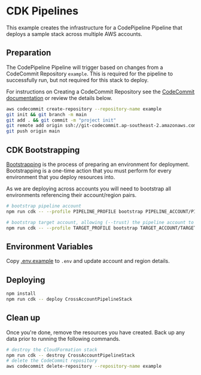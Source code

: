 # CDK Pipelines

This example creates the infrastructure for a CodePipeline Pipeline that deploys a sample stack across multiple AWS accounts.

## Preparation

The CodePipeline Pipeline will trigger based on changes from a CodeCommit Repository `example`. This is required for the pipeline to successfully run, but not required for this stack to deploy.

For instructions on Creating a CodeCommit Repository see the [CodeCommit documentation](https://docs.aws.amazon.com/codecommit/latest/userguide/how-to-create-repository.html) or review the details below.

```bash
aws codecommit create-repository --repository-name example
git init && git branch -m main
git add . && git commit -m "project init"
git remote add origin ssh://git-codecommit.ap-southeast-2.amazonaws.com/v1/repos/example
git push origin main
```

## CDK Bootstrapping

[Bootstrapping](https://docs.aws.amazon.com/cdk/v2/guide/bootstrapping.html) is the process of preparing an environment for deployment. Bootstrapping is a one-time action that you must perform for every environment that you deploy resources into.

As we are deploying across accounts you will need to bootstrap all environments referencing their account/region pairs.

```bash
# bootstrap pipeline account 
npm run cdk -- --profile PIPELINE_PROFILE bootstrap PIPELINE_ACCOUNT/PIPELINE_REGION --cloudformation-execution-policies 'arn:aws:iam::aws:policy/AdministratorAccess'

# bootstrap target account, allowing (--trust) the pipeline account to deploy into the environment as well as allowing (--trust-for-lookup) the pipeline account to view context information.
npm run cdk -- --profile TARGET_PROFILE bootstrap TARGET_ACCOUNT/TARGET_REGION --cloudformation-execution-policies 'arn:aws:iam::aws:policy/AdministratorAccess' --trust PIPELINE_ACCOUNT --trust-for-lookup PIPELINE_ACCOUNT
```

## Environment Variables

Copy [.env.example](./.env.example) to `.env` and update account and region details.

## Deploying

```bash
npm install
npm run cdk -- deploy CrossAccountPipelineStack
```

## Clean up

Once you're done, remove the resources you have created. Back up any data prior to running the following commands.

```bash
# destroy the CloudFormation stack
npm run cdk -- destroy CrossAccountPipelineStack
# delete the CodeCommit repository
aws codecommit delete-repository --repository-name example
```
